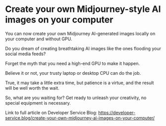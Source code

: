 # Create your own Midjourney-style AI images on your computer
You can now create your own Midjourney AI-generated images locally on your computer and without GPU.

Do you dream of creating breathtaking AI images like the ones flooding your social media feeds? 

Forget the myth that you need a high-end GPU to make it happen. 

Believe it or not, your trusty laptop or desktop CPU can do the job. 

True, it may take a little extra time, but patience is a virtue, and the result will be well worth the wait. 

So, what are you waiting for? Get ready to unleash your creativity, no special equipment is necessary.

Link to full article on Developer Service Blog: https://developer-service.blog/create-your-own-midjourney-ai-images-on-your-computer/
